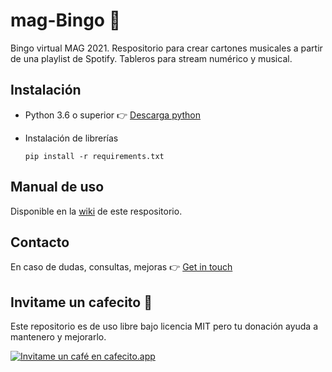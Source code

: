 # mag-Bingo 📝

Bingo virtual MAG 2021. Respositorio para crear cartones musicales a partir de una playlist de Spotify. Tableros para stream numérico y musical.

## Instalación

* Python 3.6 o superior 👉 <a href="https://www.python.org/downloads/">Descarga python</a>
* Instalación de librerías

    ```
    pip install -r requirements.txt
    ```

## Manual de uso

Disponible en la <a href="https://github.com/yagopajarino/mag-Bingo/wiki">wiki</a> de este respositorio.


## Contacto
En caso de dudas, consultas, mejoras 👉 <a href="https://yagopajarino.github.io/repos-contact/?mag-Bingo" target="_blank">Get in touch</a>

## Invitame un cafecito :money_with_wings:
Este repositorio es de uso libre bajo licencia MIT pero tu donación ayuda a mantenero y mejorarlo.

[![Invitame un café en cafecito.app](https://cdn.cafecito.app/imgs/buttons/button_3.svg)](https://cafecito.app/yagopajarino)
